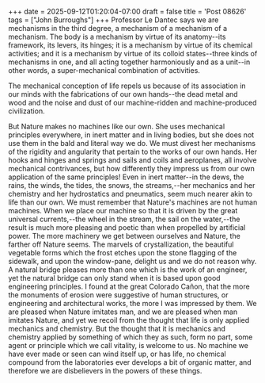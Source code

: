 +++
date = 2025-09-12T01:20:04-07:00
draft = false
title = 'Post 08626'
tags = ["John Burroughs"]
+++
Professor Le Dantec says we are mechanisms in the third degree, a mechanism of a mechanism of a mechanism. The body is a mechanism by virtue of its anatomy--its framework, its levers, its hinges; it is a mechanism by virtue of its chemical activities; and it is a mechanism by virtue of its colloid states--three kinds of mechanisms in one, and all acting together harmoniously and as a unit--in other words, a super-mechanical combination of activities.

The mechanical conception of life repels us because of its association in our minds with the fabrications of our own hands--the dead metal and wood and the noise and dust of our machine-ridden and machine-produced civilization.

But Nature makes no machines like our own. She uses mechanical principles everywhere, in inert matter and in living bodies, but she does not use them in the bald and literal way we do. We must divest her mechanisms of the rigidity and angularity that pertain to the works of our own hands. Her hooks and hinges and springs and sails and coils and aeroplanes, all involve mechanical contrivances, but how differently they impress us from our own application of the same principles! Even in inert matter--in the dews, the rains, the winds, the tides, the snows, the streams,--her mechanics and her chemistry and her hydrostatics and pneumatics, seem much nearer akin to life than our own. We must remember that Nature's machines are not human machines. When we place our machine so that it is driven by the great universal currents,--the wheel in the stream, the sail on the water,--the result is much more pleasing and poetic than when propelled by artificial power. The more machinery we get between ourselves and Nature, the farther off Nature seems. The marvels of crystallization, the beautiful vegetable forms which the frost etches upon the stone flagging of the sidewalk, and upon the window-pane, delight us and we do not reason why. A natural bridge pleases more than one which is the work of an engineer, yet the natural bridge can only stand when it is based upon good engineering principles. I found at the great Colorado Cañon, that the more the monuments of erosion were suggestive of human structures, or engineering and architectural works, the more I was impressed by them. We are pleased when Nature imitates man, and we are pleased when man imitates Nature, and yet we recoil from the thought that life is only applied mechanics and chemistry. But the thought that it is mechanics and chemistry applied by something of which they as such, form no part, some agent or principle which we call vitality, is welcome to us. No machine we have ever made or seen can wind itself up, or has life, no chemical compound from the laboratories ever develops a bit of organic matter, and therefore we are disbelievers in the powers of these things.
